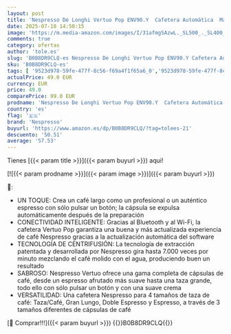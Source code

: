 ```yaml
---
layout: post
title: 'Nespresso De Longhi Vertuo Pop ENV90.Y  Cafetera Automática  Máquina de Café de Cápsulas Desechables  4 Tamaños de Taza  Tecnología de Centrifugado  Set de Bienvenida Incluido  1260W  Amarillo Mango'
date: 2025-07-18 14:50:15
image: 'https://m.media-amazon.com/images/I/31afmgSAzwL._SL500_._SL400_.jpg'
comments: true
category: ofertas
author: 'tole.es'
slug: 'B0B8DR9CLQ-es Nespresso De Longhi Vertuo Pop ENV90.Y Cafetera Automática...'
sku: 'B0B8DR9CLQ-es'
tags: [ '9523d978-59fe-477f-8c56-f69a4f1f65a6_0','9523d978-59fe-477f-8c56-f69a4f1f65a6_801','Alimentación y bebidas','Arborist Merchandising Root','Cafeteras automáticas','Cafeteras individuales','Café','Café para Nespresso','Hogar y cocina','Máquinas cafeteras','Máquinas de café','Oferta de café Nespresso','Self Service','Special Features Stores','Utensilios para café y té','cafetera','dd53b5bc-bcd1-4c9b-ab43-793ed912ccdd_0','dd53b5bc-bcd1-4c9b-ab43-793ed912ccdd_6401','dd53b5bc-bcd1-4c9b-ab43-793ed912ccdd_8801','dd53b5bc-bcd1-4c9b-ab43-793ed912ccdd_901','nespresso','🇪🇸', ]
actualPrice: 49.0 EUR
currency: EUR
price: 49.0
comparePrice: 99.0 EUR
prodname: 'Nespresso De Longhi Vertuo Pop ENV90.Y  Cafetera Automática  Máquina de Café de Cápsulas Desechables  4 Tamaños de Taza  Tecnología de Centrifugado  Set de Bienvenida Incluido  1260W  Amarillo Mango'
country: 'es'
flag: '🇪🇸'
brand: 'Nespresso'
buyurl: 'https://www.amazon.es/dp/B0B8DR9CLQ/?tag=tolees-21'
descuento: '50.51'
average: '57.53'
---
```


Tienes [{{< param title >}}]({{< param buyurl >}}) aqui!

[![{{< param prodname >}}]({{< param image >}})]({{< param buyurl >}})

🔎:

- UN TOQUE: Crea un café largo como un profesional o un auténtico espresso con sólo pulsar un botón; la cápsula se expulsa automáticamente después de la preparación
- CONECTIVIDAD INTELIGENTE: Gracias al Bluetooth y al Wi-Fi, la cafetera Vertuo Pop garantiza una buena y más actualizada experiencia de café Nespresso gracias a la actualización automática del software
- TECNOLOGÍA DE CENTRIFUSIÓN: La tecnología de extracción patentada y desarrollada por Nespresso gira hasta 7.000 veces por minuto mezclando el café molido con el agua, produciendo buen un resultado
- SABROSO: Nespresso Vertuo ofrece una gama completa de cápsulas de café, desde un espresso afrutado más suave hasta una taza grande, todo ello con sólo pulsar un botón y con una suave crema
- VERSATILIDAD: Una cafetera Nespresso para 4 tamaños de taza de café: Taza/Café, Gran Lungo, Doble Espresso y Espresso, a través de 3 tamaños diferentes de cápsulas de café

[🛒 Comprar!!!]({{< param buyurl >}})
{{<world>}}B0B8DR9CLQ{{</world>}}
